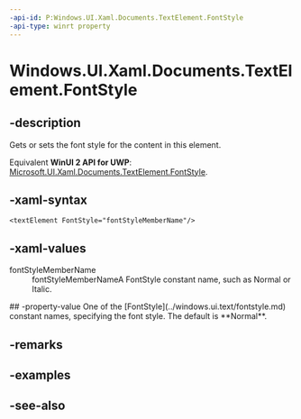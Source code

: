 ```yaml
---
-api-id: P:Windows.UI.Xaml.Documents.TextElement.FontStyle
-api-type: winrt property
---
```


<!-- Property syntax
public Windows.UI.Text.FontStyle FontStyle { get;  set; }
-->

# Windows.UI.Xaml.Documents.TextElement.FontStyle

## -description
Gets or sets the font style for the content in this element.

Equivalent **WinUI 2 API for UWP**: [Microsoft.UI.Xaml.Documents.TextElement.FontStyle](/windows/winui/api/microsoft.ui.xaml.documents.textelement.fontstyle).

## -xaml-syntax
```xaml
<textElement FontStyle="fontStyleMemberName"/>
```


## -xaml-values
<dl><dt>fontStyleMemberName</dt><dd>fontStyleMemberNameA FontStyle constant name, such as Normal or Italic.</dd>
</dl>
## -property-value
One of the [FontStyle](../windows.ui.text/fontstyle.md) constant names, specifying the font style. The default is **Normal**.

## -remarks

## -examples

## -see-also
